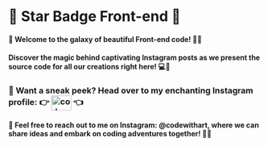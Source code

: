 # 🌟 Star Badge Front-end 🌟

<h4> 🚀 Welcome to the galaxy of beautiful Front-end code! 🌌✨ </h4>

<h4> Discover the magic behind captivating Instagram posts as we present the source code for all our creations right here! 💻🎨</h4>

<h3> 📸 Want a sneak peek? Head over to my enchanting Instagram profile: 👉 <a href="https://instagram.com/codewithart" target="blank"><img align="center" src="https://raw.githubusercontent.com/rahuldkjain/github-profile-readme-generator/master/src/images/icons/Social/instagram.svg" alt="codewithart" height="30" width="40" /></a>
 👈</h3>

<h4> 💌 Feel free to reach out to me on Instagram: @codewithart, where we can share ideas and embark on coding adventures together! 📲💬 </h4>

